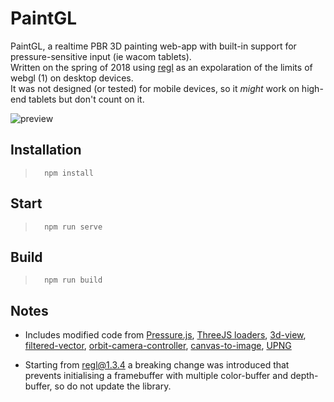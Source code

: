 # PaintGL
PaintGL, a realtime PBR 3D painting web-app with built-in support for pressure-sensitive input (ie wacom tablets).  
Written on the spring of 2018 using [regl](https://github.com/regl-project/regl) as an expolaration of the limits of webgl (1) on desktop devices.  
It was not designed (or tested) for mobile devices, so it _might_ work on high-end tablets but don't count on it.

![preview](https://raw.githubusercontent.com/nassosyian/PaintGL/master/img/preview.jpg)

## Installation

>		npm install  

## Start

>		npm run serve  

## Build  

>		npm run build

## Notes  

* Includes modified code from [Pressure.js](https://github.com/stuyam/pressure), [ThreeJS loaders](https://github.com/mrdoob/three.js/blob/master/examples/js/loaders/FBXLoader.js), [3d-view](https://github.com/mikolalysenko/3d-view), [filtered-vector](https://github.com/mikolalysenko/filtered-vector), [orbit-camera-controller](https://github.com/mikolalysenko/orbit-camera-controller), [canvas-to-image](https://github.com/kaxi1993/canvas-to-image), [UPNG](https://github.com/photopea/UPNG.js)

* Starting from regl@1.3.4 a breaking change was introduced that prevents initialising a framebuffer with multiple color-buffer and depth-buffer, so do not update the library.
